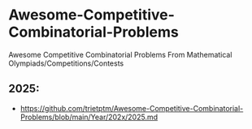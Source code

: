 # Awesome-Competitive-Combinatorial-Problems
Awesome Competitive Combinatorial Problems From Mathematical Olympiads/Competitions/Contests

## 2025:
* https://github.com/trietptm/Awesome-Competitive-Combinatorial-Problems/blob/main/Year/202x/2025.md

